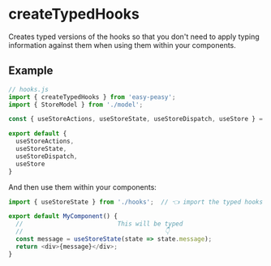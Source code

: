 # createTypedHooks

Creates typed versions of the hooks so that you don't need to apply typing information against them when using them within your components.

## Example

```typescript
// hooks.js
import { createTypedHooks } from 'easy-peasy';
import { StoreModel } from './model';

const { useStoreActions, useStoreState, useStoreDispatch, useStore } = createTypedHooks<StoreModel>();

export default {
  useStoreActions,
  useStoreState,
  useStoreDispatch,
  useStore
}
```

And then use them within your components:

```typescript
import { useStoreState } from './hooks';  // 👈 import the typed hooks

export default MyComponent() {
  //                          This will be typed
  //                                       👇
  const message = useStoreState(state => state.message);
  return <div>{message}</div>;
}
```